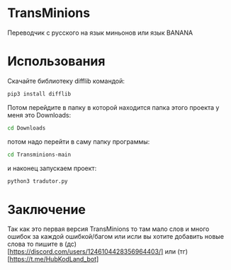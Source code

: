 # TransMinions
Переводчик с русского на язык миньонов или язык BANANA

# Использования
Скачайте библиотеку difflib командой:
```bash
pip3 install difflib
```

Потом перейдите в папку в которой находится папка этого проекта у меня это Downloads:
```bash
cd Downloads
```
потом надо перейти в саму папку программы:
```bash
cd Transminions-main
```

и наконец запускаем проект:
```bash
python3 tradutor.py
```

# Заключение
Так как это первая версия TransMinions то там мало слов и много ошибок за каждой ошибкой/багом или исли вы хотите добавить новые слова то пишите в (дс)[https://discord.com/users/1246104428356964403/] или (тг)[https://t.me/HubKodLand_bot]
